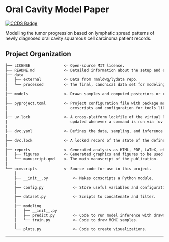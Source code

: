 # Oral Cavity Model Paper

[![CCDS Badge](https://img.shields.io/badge/CCDS-Project%20template-328F97?logo=cookiecutter)](https://cookiecutter-data-science.drivendata.org)

Modelling the tumor progression based on lymphatic spread patterns of newly diagnosed oral cavity squamous cell carcinoma patient records.

## Project Organization

```txt
├── LICENSE               <- Open-source MIT license.
├── README.md             <- Detailed information about the setup and experiments in this project.
├── data
│   ├── external          <- Data from rmnldwg/lydata repo.
│   └── processed         <- The final, canonical data set for modeling.
│
├── models                <- Drawn samples and computed posteriors or risks.
│
├── pyproject.toml        <- Project configuration file with package metadata for
│                            ocmscripts and configuration for tools like ruff.
│
├── uv.lock               <- A cross-platform lockfile of the virtual Python environment created and
|                            updated whenever a command is run via `uv run`.
|
├── dvc.yaml              <- Defines the data, sampling, and inference pipeline.
|
├── dvc.lock              <- A locked record of the state of the defined pipeline using MD5 file hashes.
│
├── reports               <- Generated analysis as HTML, PDF, LaTeX, etc.
│   ├── figures           <- Generated graphics and figures to be used in reporting.
│   └── manuscript.qmd    <- The main manuscript of the publication.
│
└── ocmscripts            <- Source code for use in this project.
    │
    ├── __init__.py           <- Makes ocmscripts a Python module.
    │
    ├── config.py             <- Store useful variables and configuration.
    │
    ├── dataset.py            <- Scripts to concatenate and filter.
    │
    ├── modeling
    │   ├── __init__.py
    │   ├── predict.py        <- Code to run model inference with drawn samples.
    │   └── train.py          <- Code to draw MCMC samples.
    │
    └── plots.py              <- Code to create visualizations.
```

--------
